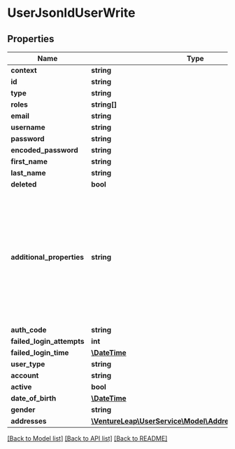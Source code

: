 # UserJsonldUserWrite

## Properties
Name | Type | Description | Notes
------------ | ------------- | ------------- | -------------
**context** | **string** |  | [optional] 
**id** | **string** |  | [optional] 
**type** | **string** |  | [optional] 
**roles** | **string[]** |  | 
**email** | **string** |  | 
**username** | **string** |  | [optional] 
**password** | **string** |  | [optional] 
**encoded_password** | **string** |  | [optional] 
**first_name** | **string** |  | [optional] 
**last_name** | **string** |  | [optional] 
**deleted** | **bool** |  | [optional] 
**additional_properties** | **string** | An explicit json array would make much more sense here. Unfortunately, the SDK generator does not understand this properly, so we have to encode and decode id manually. | [optional] 
**auth_code** | **string** |  | [optional] 
**failed_login_attempts** | **int** |  | [optional] 
**failed_login_time** | [**\DateTime**](\DateTime.md) |  | [optional] 
**user_type** | **string** |  | [optional] 
**account** | **string** |  | [optional] 
**active** | **bool** |  | [optional] 
**date_of_birth** | [**\DateTime**](\DateTime.md) |  | [optional] 
**gender** | **string** |  | [optional] 
**addresses** | [**\VentureLeap\UserService\Model\AddressJsonldUserWrite[]**](AddressJsonldUserWrite.md) |  | [optional] 

[[Back to Model list]](../../README.md#documentation-for-models) [[Back to API list]](../../README.md#documentation-for-api-endpoints) [[Back to README]](../../README.md)

